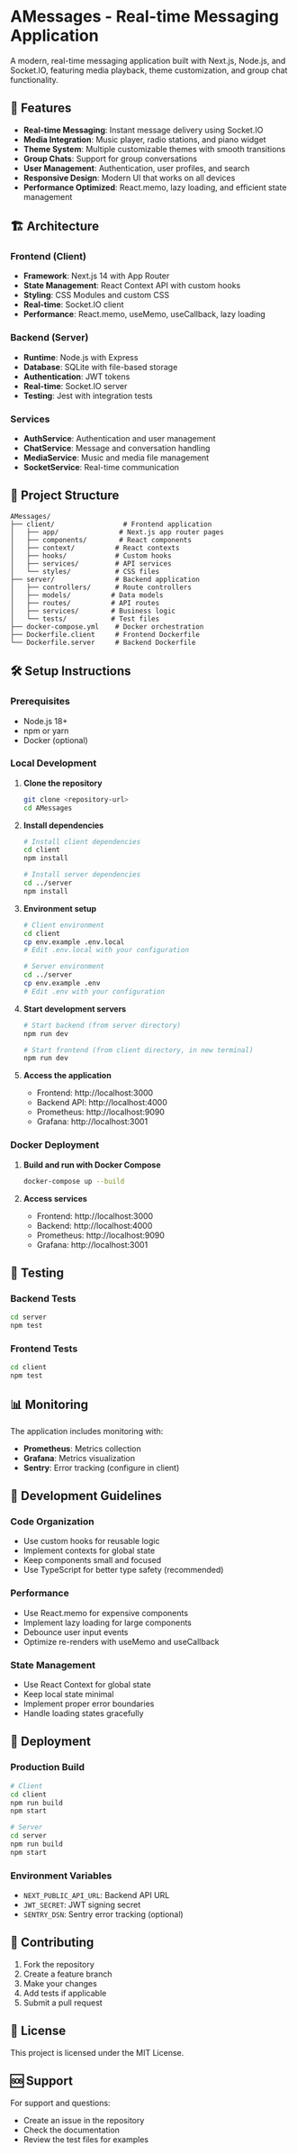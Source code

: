 # AMessages - Real-time Messaging Application

A modern, real-time messaging application built with Next.js, Node.js, and Socket.IO, featuring media playback, theme customization, and group chat functionality.

## 🚀 Features

- **Real-time Messaging**: Instant message delivery using Socket.IO
- **Media Integration**: Music player, radio stations, and piano widget
- **Theme System**: Multiple customizable themes with smooth transitions
- **Group Chats**: Support for group conversations
- **User Management**: Authentication, user profiles, and search
- **Responsive Design**: Modern UI that works on all devices
- **Performance Optimized**: React.memo, lazy loading, and efficient state management

## 🏗️ Architecture

### Frontend (Client)
- **Framework**: Next.js 14 with App Router
- **State Management**: React Context API with custom hooks
- **Styling**: CSS Modules and custom CSS
- **Real-time**: Socket.IO client
- **Performance**: React.memo, useMemo, useCallback, lazy loading

### Backend (Server)
- **Runtime**: Node.js with Express
- **Database**: SQLite with file-based storage
- **Authentication**: JWT tokens
- **Real-time**: Socket.IO server
- **Testing**: Jest with integration tests

### Services
- **AuthService**: Authentication and user management
- **ChatService**: Message and conversation handling
- **MediaService**: Music and media file management
- **SocketService**: Real-time communication

## 📁 Project Structure

```
AMessages/
├── client/                 # Frontend application
│   ├── app/               # Next.js app router pages
│   ├── components/        # React components
│   ├── context/          # React contexts
│   ├── hooks/            # Custom hooks
│   ├── services/         # API services
│   └── styles/           # CSS files
├── server/               # Backend application
│   ├── controllers/      # Route controllers
│   ├── models/          # Data models
│   ├── routes/          # API routes
│   ├── services/        # Business logic
│   └── tests/           # Test files
├── docker-compose.yml    # Docker orchestration
├── Dockerfile.client     # Frontend Dockerfile
└── Dockerfile.server     # Backend Dockerfile
```

## 🛠️ Setup Instructions

### Prerequisites
- Node.js 18+ 
- npm or yarn
- Docker (optional)

### Local Development

1. **Clone the repository**
   ```bash
   git clone <repository-url>
   cd AMessages
   ```

2. **Install dependencies**
   ```bash
   # Install client dependencies
   cd client
   npm install
   
   # Install server dependencies
   cd ../server
   npm install
   ```

3. **Environment setup**
   ```bash
   # Client environment
   cd client
   cp env.example .env.local
   # Edit .env.local with your configuration
   
   # Server environment
   cd ../server
   cp env.example .env
   # Edit .env with your configuration
   ```

4. **Start development servers**
   ```bash
   # Start backend (from server directory)
   npm run dev
   
   # Start frontend (from client directory, in new terminal)
   npm run dev
   ```

5. **Access the application**
   - Frontend: http://localhost:3000
   - Backend API: http://localhost:4000
   - Prometheus: http://localhost:9090
   - Grafana: http://localhost:3001

### Docker Deployment

1. **Build and run with Docker Compose**
   ```bash
   docker-compose up --build
   ```

2. **Access services**
   - Frontend: http://localhost:3000
   - Backend: http://localhost:4000
   - Prometheus: http://localhost:9090
   - Grafana: http://localhost:3001

## 🧪 Testing

### Backend Tests
```bash
cd server
npm test
```

### Frontend Tests
```bash
cd client
npm test
```

## 📊 Monitoring

The application includes monitoring with:
- **Prometheus**: Metrics collection
- **Grafana**: Metrics visualization
- **Sentry**: Error tracking (configure in client)

## 🔧 Development Guidelines

### Code Organization
- Use custom hooks for reusable logic
- Implement contexts for global state
- Keep components small and focused
- Use TypeScript for better type safety (recommended)

### Performance
- Use React.memo for expensive components
- Implement lazy loading for large components
- Debounce user input events
- Optimize re-renders with useMemo and useCallback

### State Management
- Use React Context for global state
- Keep local state minimal
- Implement proper error boundaries
- Handle loading states gracefully

## 🚀 Deployment

### Production Build
```bash
# Client
cd client
npm run build
npm start

# Server
cd server
npm run build
npm start
```

### Environment Variables
- `NEXT_PUBLIC_API_URL`: Backend API URL
- `JWT_SECRET`: JWT signing secret
- `SENTRY_DSN`: Sentry error tracking (optional)

## 🤝 Contributing

1. Fork the repository
2. Create a feature branch
3. Make your changes
4. Add tests if applicable
5. Submit a pull request

## 📝 License

This project is licensed under the MIT License.

## 🆘 Support

For support and questions:
- Create an issue in the repository
- Check the documentation
- Review the test files for examples 